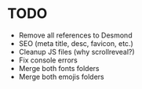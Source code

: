 # TODO

- Remove all references to Desmond
- SEO (meta title, desc, favicon, etc.)
- Cleanup JS files (why scrollreveal?)
- Fix console errors
- Merge both fonts folders
- Merge both emojis folders
